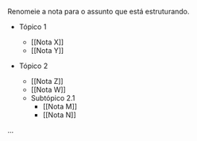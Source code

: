 Renomeie a nota para o assunto que está estruturando.

- Tópico 1
  * [[Nota X]]
  * [[Nota Y]]

- Tópico 2
  * [[Nota Z]]
  * [[Nota W]]
  - Subtópico 2.1
    * [[Nota M]]
    * [[Nota N]]

...
